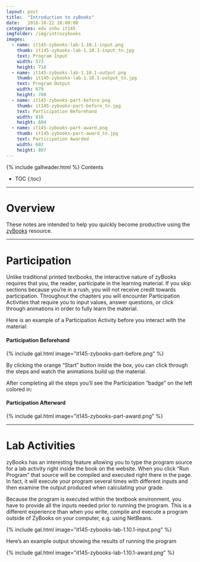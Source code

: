 ```yaml
---
layout: post
title:  "Introduction to zyBooks"
date:   2016-10-22 18:00:00
categories: edu snhu it145
imgfolder: /img/introzybooks
images:
  - name: it145-zybooks-lab-1.10.1-input.png
    thumb: it145-zybooks-lab-1.10.1-input_tn.jpg
    text: Program Input
    width: 573
    height: 718
  - name: it145-zybooks-lab-1.10.1-output.png
    thumb: it145-zybooks-lab-1.10.1-output_tn.jpg
    text: Program Output
    width: 679
    height: 700
  - name: it145-zybooks-part-before.png
    thumb: it145-zybooks-part-before_tn.jpg
    text: Participation Beforehand
    width: 816
    height: 604
  - name: it145-zybooks-part-award.png
    thumb: it145-zybooks-part-award_tn.jpg
    text: Participation Awarded
    width: 602
    height: 807
---
```

{% include galheader.html %}
Contents
* TOC
{:toc}
<hr/>

# Overview
These notes are intended to help you quickly become productive using the <a href="https://zybooks.zyante.com">zyBooks</a> resource.
<hr/>

# Participation
Unlike traditional printed textbooks, the interactive nature of zyBooks requires that you, the reader, participate in the learning material. If you skip sections because you’re in a rush, you will not receive credit towards participation. Throughout the chapters you will encounter Participation Activities that require you to input values, answer questions, or click through animations in order to fully learn the material.

Here is an example of a Participation Activity before you interact with the material:

#### Participation Beforehand
{% include gal.html image="it145-zybooks-part-before.png" %}

By clicking the orange “Start” button inside the box, you can click through the steps and watch the animations build up the material.

After completing all the steps you’ll see the Participation “badge” on the left colored in:

#### Participation Afterward
{% include gal.html image="it145-zybooks-part-award.png" %}
<hr/>

# Lab Activities
zyBooks has an interesting feature allowing you to type the program source for a lab activity right inside the book on the website. When you click “Run Program” that source will be compiled and executed right there in the page. In fact, it will execute your program several times with different inputs and then examine the output produced when calculating your grade.

Because the program is executed within the textbook environment, you have to provide all the inputs needed prior to running the program. This is a different experience than when you write, compile and execute a program outside of ZyBooks on your computer, e.g. using NetBeans.

{% include gal.html image="it145-zybooks-lab-1.10.1-input.png" %}

Here’s an example output showing the results of running the program

{% include gal.html image="it145-zybooks-lab-1.10.1-award.png" %}
